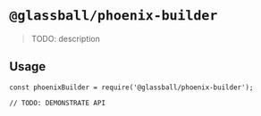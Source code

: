 # `@glassball/phoenix-builder`

> TODO: description

## Usage

```
const phoenixBuilder = require('@glassball/phoenix-builder');

// TODO: DEMONSTRATE API
```
